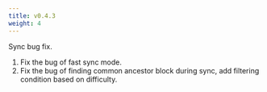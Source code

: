 ```yaml
---
title: v0.4.3
weight: 4
---
```


Sync bug fix.
<!--more-->

1. Fix the bug of fast sync mode. 
2. Fix the bug of finding common ancestor block during sync, add filtering condition based on difficulty.


